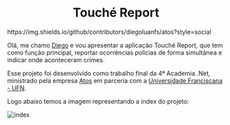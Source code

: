 <h1 align="center"> Touché Report </h1>
https://img.shields.io/github/contributors/diegoluanfs/atos?style=social
<p> Olá, me chamo <a href="https://www.linkedin.com/in/diego-silva-442216199/">Diego</a> e vou apresentar a aplicação Touché Report, que tem como função principal, reportar ocorrências policias de forma simultânea e indicar onde aconteceram crimes.</p>

<p>Esse projeto foi desenvolvido como trabalho final da 4ª Academia .Net, ministrado pela empresa <a href="https://www.linkedin.com/company/atos/">Atos</a> em parceria com a <a href="https://www.linkedin.com/school/ufnuniversidadefranciscana/">Universidade Franciscana - UFN</a>. </p>

<p>Logo abaixo temos a imagem representando a index do projeto:</p>

![index](https://user-images.githubusercontent.com/45635129/207673376-22448568-ee23-4220-9779-6fdd1792f6b8.png)
